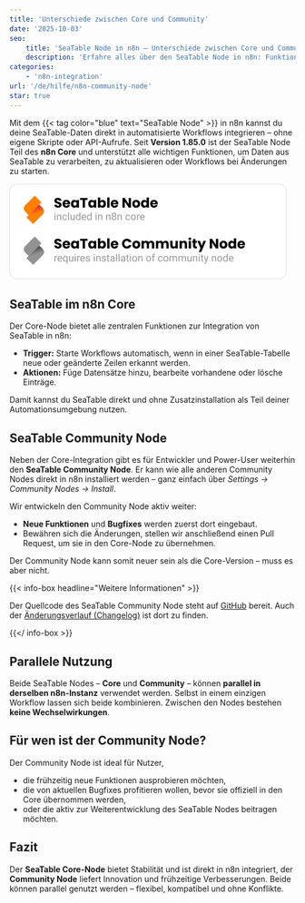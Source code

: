 ```yaml
---
title: 'Unterschiede zwischen Core und Community'
date: '2025-10-03'
seo:
    title: 'SeaTable Node in n8n – Unterschiede zwischen Core und Community'
    description: 'Erfahre alles über den SeaTable Node in n8n: Funktionen der Core-Version ab 1.85.0, Vorteile des Community Nodes und wie beide parallel ohne Konflikte genutzt werden können.'
categories:
    - 'n8n-integration'
url: '/de/hilfe/n8n-community-node'
star: true
---
```


Mit dem {{< tag color="blue" text="SeaTable Node" >}} in n8n kannst du deine SeaTable-Daten direkt in automatisierte Workflows integrieren – ohne eigene Skripte oder API-Aufrufe. Seit **Version 1.85.0** ist der SeaTable Node Teil des **n8n Core** und unterstützt alle wichtigen Funktionen, um Daten aus SeaTable zu verarbeiten, zu aktualisieren oder Workflows bei Änderungen zu starten.

![Logo des Core und Community Nodes](community-vs-core.png)

## SeaTable im n8n Core

Der Core-Node bietet alle zentralen Funktionen zur Integration von SeaTable in n8n:

- **Trigger:** Starte Workflows automatisch, wenn in einer SeaTable-Tabelle neue oder geänderte Zeilen erkannt werden.
- **Aktionen:** Füge Datensätze hinzu, bearbeite vorhandene oder lösche Einträge.

Damit kannst du SeaTable direkt und ohne Zusatzinstallation als Teil deiner Automationsumgebung nutzen.

## SeaTable Community Node

Neben der Core-Integration gibt es für Entwickler und Power-User weiterhin den **SeaTable Community Node**. Er kann wie alle anderen Community Nodes direkt in n8n installiert werden – ganz einfach über _Settings → Community Nodes → Install_.

Wir entwickeln den Community Node aktiv weiter:

- **Neue Funktionen** und **Bugfixes** werden zuerst dort eingebaut.
- Bewähren sich die Änderungen, stellen wir anschließend einen Pull Request, um sie in den Core-Node zu übernehmen.

Der Community Node kann somit neuer sein als die Core-Version – muss es aber nicht.

{{< info-box headline="Weitere Informationen" >}}

Der Quellcode des SeaTable Community Node steht auf [GitHub](https://github.com/seatable/n8n-node) bereit. Auch der [Änderungsverlauf (Changelog)](https://github.com/seatable/n8n-node/blob/master/CHANGELOG.md) ist dort zu finden.

{{</ info-box >}}

## Parallele Nutzung

Beide SeaTable Nodes – **Core** und **Community** – können **parallel in derselben n8n-Instanz** verwendet werden. Selbst in einem einzigen Workflow lassen sich beide kombinieren. Zwischen den Nodes bestehen **keine Wechselwirkungen**.

## Für wen ist der Community Node?

Der Community Node ist ideal für Nutzer,

- die frühzeitig neue Funktionen ausprobieren möchten,
- die von aktuellen Bugfixes profitieren wollen, bevor sie offiziell in den Core übernommen werden,
- oder die aktiv zur Weiterentwicklung des SeaTable Nodes beitragen möchten.

## Fazit

Der **SeaTable Core-Node** bietet Stabilität und ist direkt in n8n integriert, der **Community Node** liefert Innovation und frühzeitige Verbesserungen. Beide können parallel genutzt werden – flexibel, kompatibel und ohne Konflikte.
